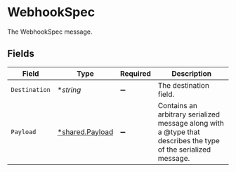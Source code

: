 # WebhookSpec

The WebhookSpec message.


## Fields

| Field                                                                                                          | Type                                                                                                           | Required                                                                                                       | Description                                                                                                    |
| -------------------------------------------------------------------------------------------------------------- | -------------------------------------------------------------------------------------------------------------- | -------------------------------------------------------------------------------------------------------------- | -------------------------------------------------------------------------------------------------------------- |
| `Destination`                                                                                                  | **string*                                                                                                      | :heavy_minus_sign:                                                                                             | The destination field.                                                                                         |
| `Payload`                                                                                                      | [*shared.Payload](../../../pkg/models/shared/payload.md)                                                       | :heavy_minus_sign:                                                                                             | Contains an arbitrary serialized message along with a @type that describes the type of the serialized message. |